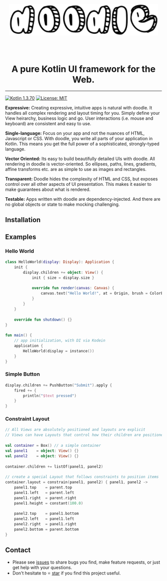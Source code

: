 <div align="center"><img src="docs/doodle.svg" alt="doodle" style="height:100px;margin-bottom:50px"></div>
<div align="center"><h1>A pure Kotlin UI framework for the Web.</h1></div>

----

[![Kotlin 1.3.70](https://img.shields.io/badge/Kotlin-1.3.70-blue.svg?style=flat&logo=kotlin)](http://kotlinlang.org)
[![License: MIT](https://img.shields.io/badge/License-MIT-green.svg)](https://github.com/pusolito/doodle/blob/master/LICENSE)

**Expressive:** Creating expressive, intuitive apps is natural with doodle. It handles all complex rendering and layout timing for you. Simply
define your View heirarchy, business logic and go. User interactions (i.e. mouse and keyboard) are consistent and easy to use.

**Single-language:** Focus on your app and not the nuances of HTML, Javascript or CSS. With doodle, you write all parts of your application in Kotlin.
This means you get the full power of a sophisticated, strongly-typed language.

**Vector Oriented:** Its easy to build beautifully detailed UIs with doodle. All rendering in doodle is vector-oriented. So ellipses, paths,
lines, gradients, affine transforms etc. are as simple to use as images and rectangles. 

**Transparent:** Doodle hides the complexity of HTML and CSS, but exposes control over all other aspects of UI presentation. This makes it easier
to make guarantees about what is rendered.

**Testable:** Apps written with doodle are dependency-injected.  And there are no global objects or state to make mocking challenging.

## Installation

## Examples

### Hello World

```kotlin
class HelloWorld(display: Display): Application {
    init {
        display.children += object: View() {
            init { size = display.size }

            override fun render(canvas: Canvas) {
                canvas.text("Hello World!", at = Origin, brush = ColorBrush(black))
            }
        }
    }

    override fun shutdown() {}
}

fun main() {
    // app initialization, with DI via Kodein
    application {
        HelloWorld(display = instance())
    }
}
```

### Simple Button
```kotlin
display.children += PushButton("Submit").apply {
    fired += {
        println("$text pressed")
    }
}
```

### Constraint Layout
```kotlin
// All Views are absolutely positioned and layouts are explicit
// Views can have Layouts that control how their children are positioned

val container = Box() // a simple container
val panel1    = object: View() {}
val panel2    = object: View() {}

container.children += listOf(panel1, panel2)

// create a special Layout that follows constraints to position items
container.layout = constrain(panel1, panel2) { panel1, panel2 ->
    panel1.top    = parent.top
    panel1.left   = parent.left
    panel1.right  = parent.right
    panel1.height = constant(100.0)
    
    panel2.top    = panel1.bottom
    panel2.left   = panel1.left
    panel2.right  = panel1.right
    panel2.bottom = parent.bottom
}
```

## Contact

- Please see [issues](https://github.com/pusolito/doodle/issues) to share bugs you find, make feature requests, or just get help with your questions.
- Don't hesitate to ⭐️ [star](https://github.com/pusolito/doodle) if you find this project useful.